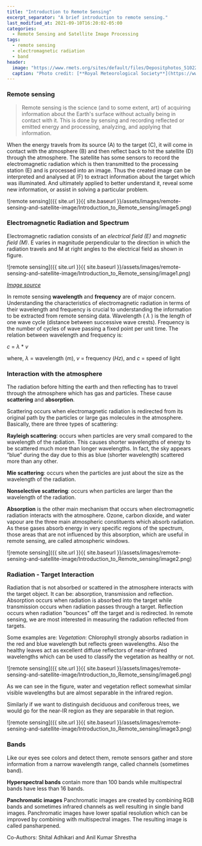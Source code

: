 ```yaml
---
title: "Introduction to Remote Sensing"
excerpt_separator: "A brief introduction to remote sensing."
last_modified_at: 2021-09-10T16:20:02-05:00
categories:
  - Remote Sensing and Satellite Image Processing
tags:
  - remote sensing
  - electromagnetic radiation
  - band
header:
  image: "https://www.rmets.org/sites/default/files/Depositphotos_51022571_s-2015.jpg"
  caption: "Photo credit: [**Royal Meteorological Society**](https://www.rmets.org/sites/default/files/Depositphotos_51022571_s-2015.jpg)"
---
```


### Remote sensing

> Remote sensing is the science (and to some extent, art) of acquiring
> information about the Earth's surface without actually being in contact
> with it. This is done by sensing and recording reflected or emitted energy
> and processing, analyzing, and applying that information.

When the energy travels from its source (A) to the target (C), it will come in contact with the atmosphere (B) and then reflect back to hit the satellite (D) through the atmosphere. The satellite has some sensors to record the electromagnetic radiation which is then transmitted to the processing station (E) and is processed into an image. Thus the created image can be interpreted and analysed at (F) to extract information about the target which was illuminated. And ultimately applied to better understand it, reveal some new information, or assist in solving a particular problem.

![remote sensing]({{ site.url }}{{ site.baseurl }}/assets/images/remote-sensing-and-satellite-image/Introduction_to_Remote_sensing/image5.png)

### Electromagnetic Radiation and Spectrum

Electromagnetic radiation consists of an _electrical field (E)_ and _magnetic field (M)_. E varies in magnitude perpendicular to the direction in which the radiation travels and M at right angles to the electrical field as shown in figure.

![remote sensing]({{ site.url }}{{ site.baseurl }}/assets/images/remote-sensing-and-satellite-image/Introduction_to_Remote_sensing/image1.png)

_[Image source](https://depts.washington.edu/cmditr/modules/lum/400px-Emwavepropagation.jpg)_

In remote sensing **wavelength** and **frequency** are of major concern. Understanding the
characteristics of electromagnetic radiation in terms of their wavelength and frequency is
crucial to understanding the information to be extracted from remote sensing data. Wavelength ( $\lambda$ ) is the length of one wave cycle (distance between successive wave crests). Frequency is the number of cycles of wave passing a fixed point per unit time.
The relation between wavelength and frequency is:

$c$ = $\lambda$ \* $v$

where,
$\lambda$ = wavelength ($m$),
$v$ = frequency ($Hz$), and
$c$ = speed of light

### Interaction with the atmosphere

The radiation before hitting the earth and then reflecting has to travel through the atmosphere which has gas and particles. These cause **scattering** and **absorption**.

Scattering occurs when electromagnetic radiation is redirected from its original path by the particles or large gas molecules in the atmosphere. Basically, there are three types of scattering:

**Rayleigh scattering**: occurs when particles are very small compared to the wavelength of the radiation. This causes shorter wavelengths of energy to be scattered much more than longer wavelengths. In fact, the sky appears “blue” during the day due to this as blue (shorter wavelength) scattered more than any other.

**Mie scattering**: occurs when the particles are just about the size as the wavelength of the radiation.

**Nonselective scattering**: occurs when particles are larger than the wavelength of the radiation.

**Absorption** is the other main mechanism that occurs when electromagnetic radiation interacts with the atmosphere. Ozone, carbon dioxide, and water vapour are the three main atmospheric constituents which absorb radiation. As these gases absorb energy in very specific regions of the spectrum, those areas that are not influenced by this absorption, which are useful in remote sensing, are called atmospheric windows.

![remote sensing]({{ site.url }}{{ site.baseurl }}/assets/images/remote-sensing-and-satellite-image/Introduction_to_Remote_sensing/image2.png)

### Radiation - Target Interaction

Radiation that is not absorbed or scattered in the atmosphere interacts with the target object. It can be: absorption, transmission and reflection. Absorption occurs when radiation is absorbed into the target while transmission occurs when radiation passes through a target. Reflection occurs when radiation "bounces" off the target and is redirected. In remote sensing, we are most interested in measuring the radiation reflected from targets.

Some examples are:
_Vegetation_: Chlorophyll strongly absorbs radiation in the red and blue wavelength but reflects green wavelengths. Also the healthy leaves act as excellent diffuse reflectors of near-infrared wavelengths which can be used to classify the vegetation as healthy or not.

![remote sensing]({{ site.url }}{{ site.baseurl }}/assets/images/remote-sensing-and-satellite-image/Introduction_to_Remote_sensing/image6.png)

As we can see in the figure, water and vegetation reflect somewhat similar visible wavelengths but are almost separable in the infrared region.

Similarly if we want to distinguish deciduous and coniferous trees, we would go for the near-IR region as they are separable in that region.

![remote sensing]({{ site.url }}{{ site.baseurl }}/assets/images/remote-sensing-and-satellite-image/Introduction_to_Remote_sensing/image3.png)

### Bands

Like our eyes see colors and detect them, remote sensors gather and store information from a narrow wavelength range, called channels (sometimes band).

**Hyperspectral bands** contain more than 100 bands while multispectral bands have less than 16 bands.

**Panchromatic images**
Panchromatic images are created by combining RGB bands and sometimes infrared channels as well resulting in single band images. Panchromatic images have lower spatial resolution which can be improved by combining with multispectral images. The resulting image is called pansharpened.

Co-Authors: Shital Adhikari and Anil Kumar Shrestha
